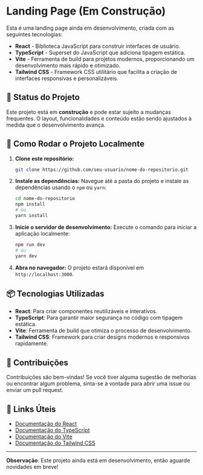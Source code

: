 # Landing Page (Em Construção)

Esta é uma landing page ainda em desenvolvimento, criada com as seguintes tecnologias:

- **React** - Biblioteca JavaScript para construir interfaces de usuário.
- **TypeScript** - Superset do JavaScript que adiciona tipagem estática.
- **Vite** - Ferramenta de build para projetos modernos, proporcionando um desenvolvimento mais rápido e otimizado.
- **Tailwind CSS** - Framework CSS utilitário que facilita a criação de interfaces responsivas e personalizáveis.

## 🚧 Status do Projeto

Este projeto está em **construção** e pode estar sujeito a mudanças frequentes. O layout, funcionalidades e conteúdo estão sendo ajustados à medida que o desenvolvimento avança.

## 🚀 Como Rodar o Projeto Localmente

1. **Clone este repositório:**

   ```bash
   git clone https://github.com/seu-usuario/nome-do-repositorio.git
   ```

2. **Instale as dependências:**
   Navegue até a pasta do projeto e instale as dependências usando o `npm` ou `yarn`:

   ```bash
   cd nome-do-repositorio
   npm install
   # ou
   yarn install
   ```

3. **Inicie o servidor de desenvolvimento:**
   Execute o comando para iniciar a aplicação localmente:

   ```bash
   npm run dev
   # ou
   yarn dev
   ```

4. **Abra no navegador:**
   O projeto estará disponível em `http://localhost:3000`.

## 📦 Tecnologias Utilizadas

- **React**: Para criar componentes reutilizáveis e interativos.
- **TypeScript**: Para garantir maior segurança no código com tipagem estática.
- **Vite**: Ferramenta de build que otimiza o processo de desenvolvimento.
- **Tailwind CSS**: Framework para criar designs modernos e responsivos rapidamente.

## 📢 Contribuições

Contribuições são bem-vindas! Se você tiver alguma sugestão de melhorias ou encontrar algum problema, sinta-se à vontade para abrir uma issue ou enviar um pull request.

## 🔗 Links Úteis

- [Documentação do React](https://reactjs.org/docs/getting-started.html)
- [Documentação do TypeScript](https://www.typescriptlang.org/docs/)
- [Documentação do Vite](https://vitejs.dev/)
- [Documentação do Tailwind CSS](https://tailwindcss.com/docs)

---

**Observação**: Este projeto ainda está em desenvolvimento, então aguarde novidades em breve!
